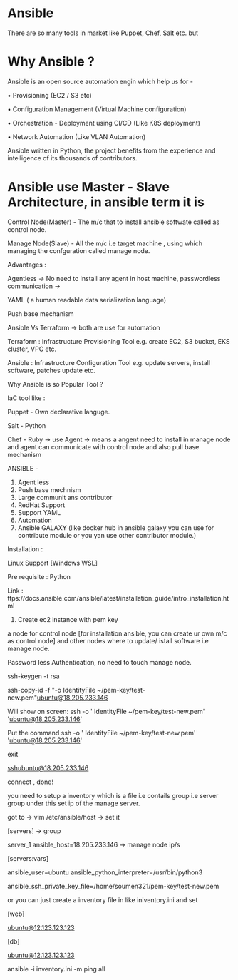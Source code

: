 # Ansible

There are so many tools in market like Puppet, Chef, Salt etc. but

# Why Ansible ?

Ansible is an open source automation engin which help us for -

• Provisioning (EC2 / S3 etc)

• Configuration Management (Virtual Machine configuration)

• Orchestration - Deployment using CI/CD (Like K8S deployment)

• Network Automation (Like VLAN Automation)

Ansible written in Python, the project benefits from the experience and intelligence of its thousands of contributors.

# Ansible use Master - Slave Architecture, in ansible term it is

Control Node(Master) - The m/c that to install ansible softwate called as control node.

Manage Node(Slave) - All the m/c i.e target machine , using which managing the confguration called manage node.

Advantages :

Agentless -> No need to install any agent in host machine, passwordless communication ->

YAML ( a human readable data serialization language)

Push base mechanism

Ansible Vs Terraform -> both are use for automation

Terraform : Infrastructure Provisioning Tool e.g. create EC2, S3 bucket, EKS cluster, VPC etc.

Ansible : Infrastructure Configuration Tool e.g. update servers, install software, patches update etc.

Why Ansible is so Popular Tool ?

IaC tool like :

Puppet - Own declarative languge.

Salt - Python

Chef - Ruby -> use Agent -> means a angent need to install in manage node and agent can communicate with control node and also pull base mechanism

ANSIBLE -

1. Agent less 
2. Push base mechnism 
3. Large communit ans contributor
4. RedHat Support
5. Support YAML 
6. Automation 
7. Ansible GALAXY (like docker hub in ansible galaxy you can use for contribute module or you yan use other contributor module.)

Installation :

Linux Support [Windows WSL]

Pre requisite : Python

Link : ttps://docs.ansible.com/ansible/latest/installation_guide/intro_installation.html

1. Create ec2 instance with pem key

a node for control node [for installation ansible, you can create ur own m/c as control node] and other nodes where to update/ istall software i.e manage node.

Password less Authentication, no need to touch manage node.

ssh-keygen -t rsa

ssh-copy-id -f "-o IdentityFile ~/pem-key/test-new.pem"ubuntu@18.205.233.146

Will show on screen: ssh -o ' IdentityFile ~/pem-key/test-new.pem' 'ubuntu@18.205.233.146'

Put the command ssh -o ' IdentityFile ~/pem-key/test-new.pem' 'ubuntu@18.205.233.146'

exit

sshubuntu@18.205.233.146

connect , done!

you need to setup a inventory which is a file i.e contails group i.e server group under this set ip of the manage server.

got to -> vim /etc/ansible/host -> set it

[servers] -> group

server_1 ansible_host=18.205.233.146 -> manage node ip/s

[servers:vars]

ansible_user=ubuntu ansible_python_interpreter=/usr/bin/python3

ansible_ssh_private_key_file=/home/soumen321/pem-key/test-new.pem

or you can just create a inventory file in like iniventory.ini and set

[web]

ubuntu@12.123.123.123

[db]

ubuntu@12.123.123.123

ansible -i inventory.ini -m ping all
